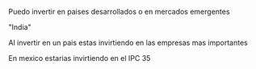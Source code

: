 Puedo invertir en paises desarrollados o en mercados emergentes

"India"

Al invertir en un pais estas invirtiendo en las empresas mas importantes

En mexico estarias invirtiendo en el IPC 35 

